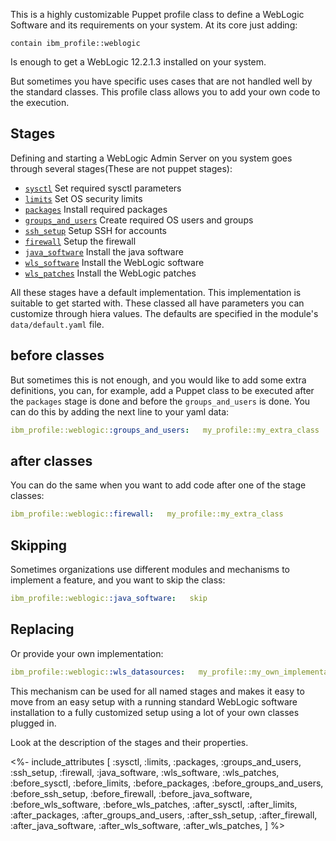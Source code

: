 
This is a highly customizable Puppet profile class to define a WebLogic Software and its requirements on your system. At its core just adding:

```
contain ibm_profile::weblogic
```

Is enough to get a WebLogic 12.2.1.3 installed on your system. 

But sometimes you have specific uses cases that are not handled well by the standard classes. This profile class allows you to add your own code to the execution.

## Stages

Defining and starting a WebLogic Admin Server on you system goes through several stages(These are not puppet stages):

- [`sysctl`](/docs/ibm_profile/sysctl.html)            Set required sysctl parameters
- [`limits`](/docs/ibm_profile/limits.html)            Set OS security limits
- [`packages`](/docs/ibm_profile/packages.html)          Install required packages
- [`groups_and_users`](/docs/ibm_profile/groups_and_users.html)  Create required OS users and groups
- [`ssh_setup`](/docs/ibm_profile/ssh_setup.html)         Setup SSH for accounts
- [`firewall`](/docs/ibm_profile/firewall.html)          Setup the firewall
- [`java_software`](/docs/ibm_profile/java_software.html)     Install the java software
- [`wls_software`](/docs/ibm_profile/wls_software.html)      Install the WebLogic software
- [`wls_patches`](/docs/ibm_profile/wls_patches.html)       Install the WebLogic patches

All these stages have a default implementation. This implementation is suitable to get started with. These classed all have parameters you can customize through hiera values. The defaults are specified in the module's `data/default.yaml` file. 

## before classes

But sometimes this is not enough, and you would like to add some extra definitions, you can, for example, add a Puppet class to be executed after the `packages` stage is done and before the `groups_and_users` is done. You can do this by adding the next line to your yaml data:

```yaml
ibm_profile::weblogic::groups_and_users:   my_profile::my_extra_class
```

## after classes

You can do the same when you want to add code after one of the stage classes:

```yaml
ibm_profile::weblogic::firewall:   my_profile::my_extra_class
```

## Skipping

Sometimes organizations use different modules and mechanisms to implement a feature, and you want to skip the class:

```yaml
ibm_profile::weblogic::java_software:   skip
```

## Replacing

Or provide your own implementation:

```yaml
ibm_profile::weblogic::wls_datasources:   my_profile::my_own_implementation
```

This mechanism can be used for all named stages and makes it easy to move from an easy setup with a running standard WebLogic software installation to a fully customized setup using a lot of your own classes plugged in.

Look at the description of the stages and their properties.


<%- include_attributes [
  :sysctl,
  :limits,
  :packages,
  :groups_and_users,
  :ssh_setup,
  :firewall,
  :java_software,
  :wls_software,
  :wls_patches,
  :before_sysctl,
  :before_limits,
  :before_packages,
  :before_groups_and_users,
  :before_ssh_setup,
  :before_firewall,
  :before_java_software,
  :before_wls_software,
  :before_wls_patches,
  :after_sysctl,
  :after_limits,
  :after_packages,
  :after_groups_and_users,
  :after_ssh_setup,
  :after_firewall,
  :after_java_software,
  :after_wls_software,
  :after_wls_patches,
] %>

